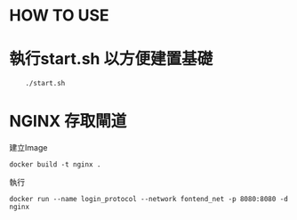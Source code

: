 # HOW TO USE 
# 執行start.sh 以方便建置基礎

```
    ./start.sh
```


# NGINX 存取閘道
建立Image 

    docker build -t nginx .

執行

    docker run --name login_protocol --network fontend_net -p 8080:8080 -d nginx